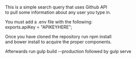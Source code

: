 This is a simple search query that uses Github API  
to pull some information about any user you type in.

You must add a .env file with the following:  
exports.apiKey = "APIKEYHERE";

Once you have cloned the repository run npm install  
and bower install to acquire the proper components.

Afterwards run gulp build --production followed by gulp serve
